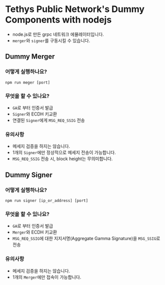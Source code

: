 # Tethys Public Network's Dummy Components with nodejs

- node.js로 만든 grpc 네트워크 에뮬레이터입니다.
- `merger`와 `signer`를 구동시킬 수 있습니다.



## Dummy Merger

### 어떻게 실행하나요?

```npm run meger [port]```

### 무엇을 할 수 있나요?

- `GA`로 부터 인증서 발급
- `Signer`와 ECDH 키교환
- 연결된 `Signer`에게 `MSG_REQ_SSIG` 전송

### 유의사항

- 메세지 검증을 하지는 않습니다.
- 1개의 `Signer`에만 정상적으로 메세지 전송이 가능합니다.
- `MSG_REQ_SSIG` 전송 시, block height는 무의미합니다.



## Dummy Signer

### 어떻게 실행하나요?

```npm run signer [ip_or_address] [port]```

### 무엇을 할 수 있나요?

- `GA`로 부터 인증서 발급
- `Merger`와  ECDH 키교환
- `MSG_REQ_SSIG`에 대한 지지서명(Aggregate Gamma Signature)을 `MSG_SSIG`로 전송

### 유의사항

- 메세지 검증을 하지는 않습니다.
- 1개의 `Merger`에만 접속이 가능합니다.
